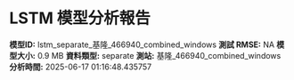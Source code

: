 # LSTM 模型分析報告
**模型ID:** lstm_separate_基隆_466940_combined_windows
**測試 RMSE:** NA
**模型大小:** 0.9 MB
**資料類型:** separate
**測站:** 基隆_466940_combined_windows
**分析時間:** 2025-06-17 01:16:48.435757
